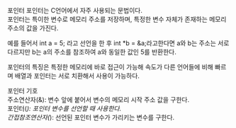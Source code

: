 포인터
포인터는 C언어에서 자주 사용되는 문법이다.  
포인터는 특이한 변수로 메모리 주소를 저장하며, 특정한 변수 자체가 존재하는 메모리 주소의 값을 가진다.  

예를 들어서 int a = 5; 라고 선언을 한 후 int *b = &a;라고한다면 a와 b는 주소는 서로 다르지만 b는 a의 주소를 참조하여 a와 동일한 값인 5를 반환한다.  

포인터의 특징은 특정한 메모리에 바로 접근이 가능해 속도가 다른 언어들에 비해 빠르며 배열과 포인터는 서로 치환해서 사용이 가능하다.  

포인터 기호  
주소연산자(&): 변수 앞에 붙어서 변수의 메모리 시작 주소 값을 구한다.  
포인터(*): 포인터 변수를 선언할 때 사용한다.  
간접참조연산자(*): 선언된 포인터 변수가 가리키는 변수를 구한다.

